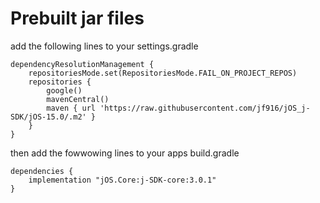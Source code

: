 # Prebuilt jar files

add the following lines to your settings.gradle
```
dependencyResolutionManagement {
    repositoriesMode.set(RepositoriesMode.FAIL_ON_PROJECT_REPOS)
    repositories {
        google()
        mavenCentral()
        maven { url 'https://raw.githubusercontent.com/jf916/jOS_j-SDK/jOS-15.0/.m2' }
    }
}
```

then add the fowwowing lines to your apps build.gradle
```
dependencies {
    implementation "jOS.Core:j-SDK-core:3.0.1"
}
```